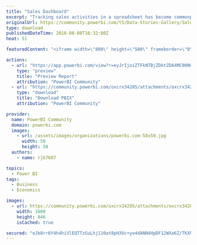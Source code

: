 ```yaml
---
title: "Sales Dashboard"
excerpt: "Tracking sales activities in a spreadsheet has become commonplace. Often referred to as a sales scorecard, this tool allows sales leaders to better"
originalUrl: https://community.powerbi.com/t5/Data-Stories-Gallery/Sales-Dashboard/m-p/484507
type: download
publishedDateTime: 2018-08-08T16:32:00Z
heat: 51

featuredContent: "<iframe width=\"800\" height=\"500\" frameborder=\"0\" src=\"https://app.powerbi.com/view?r=eyJrIjoiZTFkNTBjZDktZDA4MC00NGRiLWIyNjYtOTAzZTQ0YWM4ZGI0IiwidCI6IjI0ZGNkNzRiLTc3ZWYtNGY3My05ODM2LTNkN2Y0ZmY2NTkwOSJ9\"></iframe>"

actions:
  - url: "https://app.powerbi.com/view?r=eyJrIjoiZTFkNTBjZDktZDA4MC00NGRiLWIyNjYtOTAzZTQ0YWM4ZGI0IiwidCI6IjI0ZGNkNzRiLTc3ZWYtNGY3My05ODM2LTNkN2Y0ZmY2NTkwOSJ9"
    type: "preview"
    title: "Preview Report"
    attribution: "PowerBI Community"
  - url: "https://community.powerbi.com/oxcrx34285/attachments/oxcrx34285/DataStoriesGallery/2135/2/Sales_Scorecard%5B1%5D.pbix"
    type: "download"
    title: "Download PBIX"
    attribution: "PowerBI Community"

provider:
  name: PowerBI Community
  domain: powerbi.com
  images:
    - url: /assets/images/organizations/powerbi.com-50x50.jpg
      width: 50
      height: 50
  authors:
    - name: rjb7607

topics:
  - Power BI
tags:
  - Business
  - Economics

images:
  - url: https://community.powerbi.com/oxcrx34285/attachments/oxcrx34285/DataStoriesGallery/2135/1/SalesDashboard.png
    width: 1608
    height: 846
    isCached: true

secured: "eJb8rr6Y4h4hiVlEQTTzGuLhj110at8pH3Uc+yo4dANN4HpDF12WXa6Z/TKXNBq8XDNYMQJZUznimVsERVKtTlnoTwHpYN5iv4+yVFI2JqpULnFEv+GkcLwI9cY9oZ+J3pZLgRCogwKFHCkmd9m3+n9L3NUqsesb5A8f70MPT4N+VjFq+IXskQI1FMsJY2ZuYmti0vfAb3N9fJJhyhVItgz34j0wKui3u9rGbxqC21evrMpMS56UYD1IoXR7101MaJr4gc1YqZIPtaNHvw+kM+dXc4hOU4WufMCnDAyTxrY3WU65BqBQTRjUY4QdEBc3GEigOZ+38F+B89G7paZsLMKEk0UDKCWIJddrNruzNj2Gx3y6jn1iTozbkbKn2FC/slQqrPcct/YupC/VON/an+xyZTeumu5AxS7LcvlACE4=;zp49RHcdm3/L7rX1D0YVUw=="
---
```


